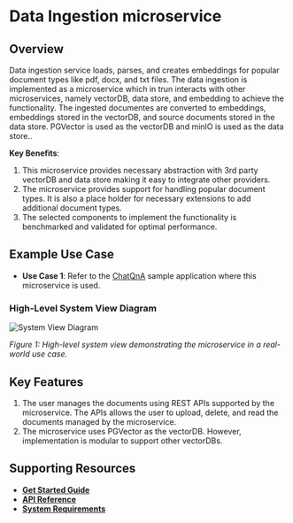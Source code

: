 
# Data Ingestion microservice

<!--
**User Story US-1: Learning About the Microservice**
- **As a developer**, I want to understand the purpose and benefits of the microservice so that I can determine if it fits my project...

**Acceptance Criteria**:
1. A concise description of the microservice’s purpose.
2. A summary of its technical value and benefits.
-->
## Overview
Data ingestion service loads, parses, and creates embeddings for popular document types like pdf, docx, and txt files. The data ingestion is implemented as a microservice which in trun interacts with other microservices, namely vectorDB, data store, and embedding to achieve the functionality. The ingested documentes are converted to embeddings, embeddings stored in the vectorDB, and source documents stored in the data store. PGVector is used as the vectorDB and minIO is used as the data store..

**Key Benefits**:
<!--
Guidance for Authors:
- Audience Expectation: Developers want to understand why this microservice is worth using and how it will help them meet their goals.
- Highlight the **value proposition** and **outcomes** of the microservice.
- Explain how it helps developers or solves end-user problems.
- Use clear, developer-focused language.
- Example Benefits:
  - Reduces time to market with ready-to-use pipelines.
  - Improves accuracy for real-time data processing.
-->
1. This microservice provides necessary abstraction with 3rd party vectorDB and data store making it easy to integrate other providers.
2. The microservice provides support for handling popular document types. It is also a place holder for necessary extensions to add additional document types.
3. The selected components to implement the functionality is benchmarked and validated for optimal performance.

<!--
**User Story US-2: Understanding Use Cases**
- **As a developer**, I want to learn how this microservice applies to real-world scenarios so that I can evaluate its relevance.

**Acceptance Criteria**:
1. At least two practical use cases demonstrating the microservice in action.
-->
## Example Use Case

- **Use Case 1**: Refer to the [ChatQnA](https://github.com/open-edge-platform/edge-ai-libraries/tree/main/sample-applications/chat-question-and-answer) sample application where this microservice is used.


<!--
Diagram Guidelines:
1. Show the microservice as part of a broader system.
2. Include:
   - Inputs (e.g., sensors, data streams).
   - Processing steps (e.g., signal processing, AI inference).
   - Outputs (e.g., alerts, API responses).
3. Use clear labels and simple flows to make the diagram easy to interpret.
-->
### High-Level System View Diagram
![System View Diagram](./docs/images/DataPrep_HL_Arch.png)

*Figure 1: High-level system view demonstrating the microservice in a real-world use case.*

<!--
**User Story US-3: Discovering Key Features**
- **As a developer**, I want to understand the key features of the microservice so that I can assess its capabilities.

**Acceptance Criteria**:
1. Highlight technical capabilities relevant to developers.
2. List any optimizations or integrations that simplify usage.
-->
## Key Features
<!--
Guidance for Authors:
- Audience Expectation: Developers want to know what the microservice does and how it works at a technical level.
- Focus on the **technical capabilities** of the microservice (what it does).
- Use developer-focused language, such as specific APIs or processing pipelines.
- Example Features:
  - REST and gRPC API support.
  - Modular architecture for extending components.
  - Pre-trained models optimized for specific use cases.
-->
1. The user manages the documents using REST APIs supported by the microservice. The APIs allows the user to upload, delete, and read the documents managed by the microservice.
2. The microservice uses PGVector as the vectorDB. However, implementation is modular to support other vectorDBs.

<!--
**User Story US-4: Supporting Resources**
- **As a developer**, I want access to resources that help me get started with the microservice so that I can begin implementation quickly.

**Acceptance Criteria**:
1. Links to relevant documentation (e.g., API references, tutorials).
2. Easy navigation to developer resources.
-->
## Supporting Resources
- [**Get Started Guide**](./docs/get-started.md)
- [**API Reference**](./docs/dataprep-api.yml)
- [**System Requirements**](./docs/system-requirements.md)
<!-- - **Developer Forum** -->
